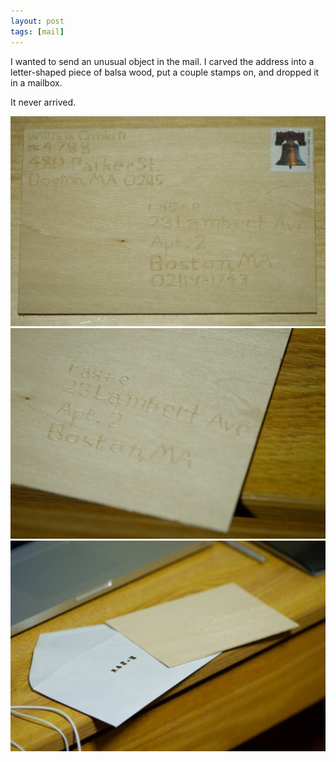 ```yaml
---
layout: post
tags: [mail]
---
```


I wanted to send an unusual object in the mail. I carved the address into a letter-shaped piece of balsa wood, put a couple stamps on, and dropped it in a mailbox.

It never arrived.

![Wooden letter](/images/mail-1-1.jpg)
![Wooden letter](/images/mail-1-2.jpg)
![Wooden letter](/images/mail-1-3.jpg)